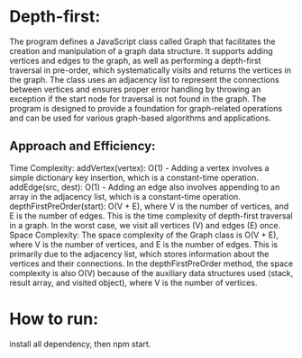 # Depth-first:

The program defines a JavaScript class called Graph that facilitates the creation and manipulation of a graph data structure. It supports adding vertices and edges to the graph, as well as performing a depth-first traversal in pre-order, which systematically visits and returns the vertices in the graph. The class uses an adjacency list to represent the connections between vertices and ensures proper error handling by throwing an exception if the start node for traversal is not found in the graph. The program is designed to provide a foundation for graph-related operations and can be used for various graph-based algorithms and applications.

## Approach and Efficiency:

Time Complexity:
addVertex(vertex): O(1) - Adding a vertex involves a simple dictionary key insertion, which is a constant-time operation.
addEdge(src, dest): O(1) - Adding an edge also involves appending to an array in the adjacency list, which is a constant-time operation.
depthFirstPreOrder(start): O(V + E), where V is the number of vertices, and E is the number of edges. This is the time complexity of depth-first traversal in a graph. In the worst case, we visit all vertices (V) and edges (E) once.
Space Complexity:
The space complexity of the Graph class is O(V + E), where V is the number of vertices, and E is the number of edges. This is primarily due to the adjacency list, which stores information about the vertices and their connections.
In the depthFirstPreOrder method, the space complexity is also O(V) because of the auxiliary data structures used (stack, result array, and visited object), where V is the number of vertices.  

# How to run:

install all dependency, then npm start.

